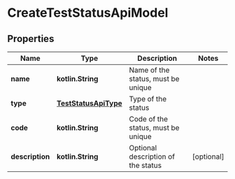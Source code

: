 
# CreateTestStatusApiModel

## Properties
| Name | Type | Description | Notes |
| ------------ | ------------- | ------------- | ------------- |
| **name** | **kotlin.String** | Name of the status, must be unique |  |
| **type** | [**TestStatusApiType**](TestStatusApiType.md) | Type of the status |  |
| **code** | **kotlin.String** | Code of the status, must be unique |  |
| **description** | **kotlin.String** | Optional description of the status |  [optional] |



